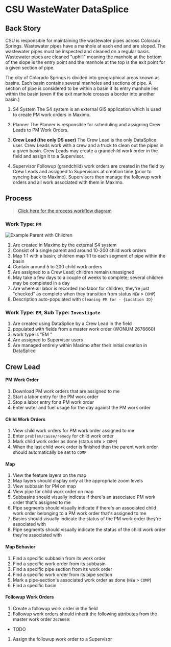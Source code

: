 # CSU WasteWater DataSplice

## Back Story

CSU is responsible for maintaining the wastewater pipes across Colorado Springs. Wastewater pipes have a manhole at each end and are sloped. The wastewater pipes must be inspected and cleaned on a regular basis. Wastewater pipes are cleaned "uphill" meaning the manhole at the bottom of the slope is the entry point and the manhole at the top is the exit point for a given section of pipe.

The city of Colorado Springs is divided into geographical areas known as basins. Each basin contains several manholes and sections of pipe. A section of pipe is considered to be within a basin if its entry manhole lies within the basin (even if the exit manhole crosses a border into another basin.)

1. S4 System
The S4 system is an external GIS application which is used to create PM work orders in Maximo.

1. Planner
The Planner is responsible for scheduling and assigning Crew Leads to PM Work Orders.

1. __Crew Lead (the only DS user)__
The Crew Lead is the only DataSplice user. Crew Leads work with a crew and a truck to clean out the pipes in a given basin. Crew Leads may create a grandchild work order in the field and assign it to a Supervisor.

1. Supervisor
Followup (grandchild) work orders are created in the field by Crew Leads and assigned to Supervisors at creation time (prior to syncing back to Maximo). Supervisors then manage the followup work orders and all work associated with them in Maximo.

## Process

> [Click here for the process workflow diagram](https://www.lucidchart.com/documents/view/40919d87-68b6-461e-8a5b-bd129536cfea)

### Work Type: `PM`

![Example Parent with Children](https://raw.githubusercontent.com/DataSplice/client-projects/10682-csu-upgrade-with-gis/img/pm-workorder-example.png?token=AAXVjDT9eniuhJre1pM3fTmY1IxK_k0Kks5UeLRwwA%3D%3D)

1. Are created in Maximo by the external S4 system
1. Consist of a single parent and around 10-200 child work orders
1. Map 1:1 with a basin; children map 1:1 to each segment of pipe within the basin
1. Contain around 5 to 200 child work orders
1. Are assigned to a Crew Lead; children remain unassigned
1. May take a few days to a couple of weeks to complete; several children may be completed in a day
1. Are where all labor is recorded (no labor for children, they're just "checked" as complete when they transition from status `NEW` > `COMP`)
1. Description auto-populated with `Cleaning PM for - {Location ID}`

### Work Type: `EM`, Sub Type: `Investigate`

1. Are created using DataSplice by a Crew Lead in the field
  1. populated with fields from a master work order (WONUM 2676660)
  1. work type is "EM "
1. Are assigned to Supervisor users
1. Are managed entirely within Maximo after their initial creation in DataSplice

## Crew Lead

#### PM Work Order
1. Download PM work orders that are assigned to me
1. Start a labor entry for the PM work order
1. Stop a labor entry for a PM work order
1. Enter water and fuel usage for the day against the PM work order

#### Child Work Orders
1. View child work orders for PM work order assigned to me
1. Enter `problem/cause/remedy` for child work order
1. Mark child work order as done (status `NEW` > `COMP`)
1. When the last child work order is finished then the parent work order should automatically be set to `COMP`

#### Map
1. View the feature layers on the map
1. Map layers should display only at the appropriate zoom levels
1. View subbasin for PM on map
1. View pipe for child work order on map
1. Subbasins should visually indicate if there's an associated PM work order that's assigned to me
1. Pipe segments should visually indicate if there's an associated child work order belonging to a PM work order that's assigned to me
1. Basins should visually indicate the status of the PM work order they're associated with
1. Pipe segments should visually indicate the status of the child work order they're associated with

#### Map Behavior
1. Find a specific subbasin from its work order
1. Find a specific work order from its subbasin
1. Find a specific pipe section from its work order
1. Find a specific work order from its pipe section
1. Mark a pipe-section's associated work order as done (`NEW` > `COMP`)
1. Find a specific basin

#### Followup Work Orders
1. Create a followup work order in the field
1. Followup work orders should inherit the following attributes from the master work order `2676660`:
  - TODO
1. Assign the followup work order to a Supervisor
